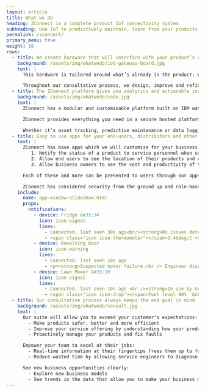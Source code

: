 ```yaml
---
layout: article
title: What we do
heading: ZConnect is a complete product IoT connectivity system
subheading: Use IoT to predictively maintain, learn from your products, and delight your customers
permalink: /zconnect/
primary_menu: true
weight: 10
rows:
  - title: We create hardware that will interface with your product’s existing electronics to collect useful data
    background: /assets/img/whatwedo/iot-gateway-board.jpg
    text: |
      This hardware is tailored around what’s already in the product; we can add new sensors to collect data or use existing sensors and just add the required hardware to connect the product to the internet via 3G, wi-fi or LPWA.

      Throughout our consultative process, we design, improve and refine the hardware to ensure that the final product will be built to provide the maximum business value for you.
  - title: The ZConnect platform gives you analytics and actionable insights
    background: /assets/img/whatwedo/code.jpg
    text: |
      ZConnect has a modular and customisable platform built on IBM watson technologies to provide a resilient and scalable platform to collect and aggregate data. Zoetrope is able to provide customisations and integrations with virtually any other software. This allows streamlining of existing processes.

      ZConnect provides everything you need in a secure hosted platform which is supported by the experts from Zoetrope.

      Whether it’s asset tracking, predictive maintenance or data logging, ZConnect has you covered.
  - title: Easy to use apps for your end-users, distributors and other stakeholders
    text: |
      ZConnect has base apps which we will customise for your business. These can be customised for several scenarios:
         1. Notify the status of a product to service personnel when something breaks
         2. Allow end users to see the location of their products and vital stats
         3. Allow business owners to see the cost and productivity of their equipment

      Each of these and more can be presented to users through our apps - Android, iOS and Web.

      ZConnect has considered security from the ground up and role-based permissions come as standard. Create groups and organisations to only give access to the data which is required for a particular party.
    include:
      name: app-window-slideshow.html
      props:
        notifications:
          - device: Fridge &#35;34
            icon: icon-signal
            lines:
              - Connected, last seen 30s ago<br/><strong>No issues detected</strong>
              - <span class="icon icon-thermometer"></span>3.4&deg;C <span class="icon icon-flash"></span> 300W
          - device: Revolving Door
            icon: icon-warning
            lines:
              - Connected, last seen 10s ago
              - <p><strong>Suspected motor failure.<br /> Engineer dispatched 30 minutes ago.</strong>
          - device: Lawn Mower &#35;10
            icon: icon-signal
            lines:
              - Connected, last seen 10s ago <br /><strong>In use by Gerry Smith</strong>
              - <span class="icon icon-drop"></span>Fuel level 80%  &nbsp;&nbsp;<span class="icon icon-map"></span><i> See location</i>
  - title: Our consultative process always keeps the end goal in mind - create value in your business.
    background: /assets/img/whatwedo/consult.jpg
    text: |
      Our suite will allow you to exceed your customer’s expectations:
        - Make products safer, better and more efficient
        - Improve your service offering by understanding how your products are used
        - Proactively manage your products and fix faults

      Empower your team to excel at their jobs:
        - Real-time information at their fingertips frees them up to focus on managing customers and servicing your products
        - Reduce wasted time by allowing service engineers to diagnose and potentially fix issues remotely

      See new business opportunities clearly:
        - Explore new business models
        - See trends in the data that allow you to make your business more efficient
---
```

